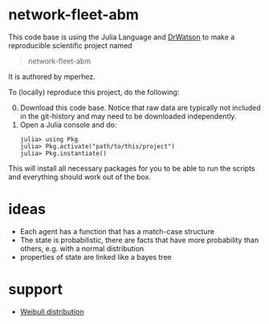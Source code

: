 # network-fleet-abm

This code base is using the Julia Language and [DrWatson](https://juliadynamics.github.io/DrWatson.jl/stable/)
to make a reproducible scientific project named
> network-fleet-abm

It is authored by mperhez.

To (locally) reproduce this project, do the following:

0. Download this code base. Notice that raw data are typically not included in the
   git-history and may need to be downloaded independently.
1. Open a Julia console and do:
   ```
   julia> using Pkg
   julia> Pkg.activate("path/to/this/project")
   julia> Pkg.instantiate()
   ```

This will install all necessary packages for you to be able to run the scripts and
everything should work out of the box.


# ideas

* Each agent has a function that has a match-case structure 
* The state is probabilistic, there are facts that have more probability than others, e.g. with a normal distribution
* properties of state are linked like a bayes tree



# support

* [Weibull distribution](https://youtu.be/ustgf9D7d5Q?t=894)
